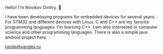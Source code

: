 Hello! I'm Novikov Dmitry. :wave:

I have been developing programs for embedded devices for several years. For STM32 and different devices with Linux.
C and C++ are my favorite programming languages. I'm learning C++. I am also interested in computer science and other programming languages. There is also a simple java android project here.

iqndp@yandex.ru
